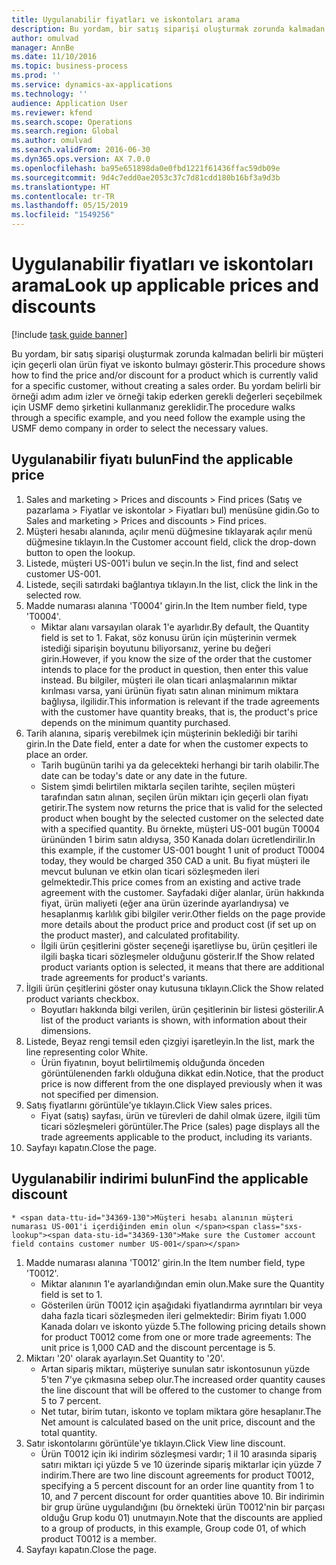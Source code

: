 ```yaml
---
title: Uygulanabilir fiyatları ve iskontoları arama
description: Bu yordam, bir satış siparişi oluşturmak zorunda kalmadan belirli bir müşteri için geçerli olan ürün fiyat ve iskonto bulmayı gösterir.
author: omulvad
manager: AnnBe
ms.date: 11/10/2016
ms.topic: business-process
ms.prod: ''
ms.service: dynamics-ax-applications
ms.technology: ''
audience: Application User
ms.reviewer: kfend
ms.search.scope: Operations
ms.search.region: Global
ms.author: omulvad
ms.search.validFrom: 2016-06-30
ms.dyn365.ops.version: AX 7.0.0
ms.openlocfilehash: ba95e651898da0e0fbd1221f61436ffac59db09e
ms.sourcegitcommit: 9d4c7edd0ae2053c37c7d81cdd180b16bf3a9d3b
ms.translationtype: HT
ms.contentlocale: tr-TR
ms.lasthandoff: 05/15/2019
ms.locfileid: "1549256"
---
```

# <a name="look-up-applicable-prices-and-discounts"></a><span data-ttu-id="34369-103">Uygulanabilir fiyatları ve iskontoları arama</span><span class="sxs-lookup"><span data-stu-id="34369-103">Look up applicable prices and discounts</span></span>

[!include [task guide banner](../../includes/task-guide-banner.md)]

<span data-ttu-id="34369-104">Bu yordam, bir satış siparişi oluşturmak zorunda kalmadan belirli bir müşteri için geçerli olan ürün fiyat ve iskonto bulmayı gösterir.</span><span class="sxs-lookup"><span data-stu-id="34369-104">This procedure shows how to find the price and/or discount for a product which is currently valid for a specific customer, without creating a sales order.</span></span> <span data-ttu-id="34369-105">Bu yordam belirli bir örneği adım adım izler ve örneği takip ederken gerekli değerleri seçebilmek için USMF demo şirketini kullanmanız gereklidir.</span><span class="sxs-lookup"><span data-stu-id="34369-105">The procedure walks through a specific example, and you need follow the example using the USMF demo company in order to select the necessary values.</span></span>


## <a name="find-the-applicable-price"></a><span data-ttu-id="34369-106">Uygulanabilir fiyatı bulun</span><span class="sxs-lookup"><span data-stu-id="34369-106">Find the applicable price</span></span>
1. <span data-ttu-id="34369-107">Sales and marketing > Prices and discounts > Find prices (Satış ve pazarlama > Fiyatlar ve iskontolar > Fiyatları bul) menüsüne gidin.</span><span class="sxs-lookup"><span data-stu-id="34369-107">Go to Sales and marketing > Prices and discounts > Find prices.</span></span>
2. <span data-ttu-id="34369-108">Müşteri hesabı alanında, açılır menü düğmesine tıklayarak açılır menü düğmesine tıklayın.</span><span class="sxs-lookup"><span data-stu-id="34369-108">In the Customer account field, click the drop-down button to open the lookup.</span></span>
3. <span data-ttu-id="34369-109">Listede, müşteri US-001'i bulun ve seçin.</span><span class="sxs-lookup"><span data-stu-id="34369-109">In the list, find and select customer US-001.</span></span>
4. <span data-ttu-id="34369-110">Listede, seçili satırdaki bağlantıya tıklayın.</span><span class="sxs-lookup"><span data-stu-id="34369-110">In the list, click the link in the selected row.</span></span>
5. <span data-ttu-id="34369-111">Madde numarası alanına 'T0004' girin.</span><span class="sxs-lookup"><span data-stu-id="34369-111">In the Item number field, type 'T0004'.</span></span>
    * <span data-ttu-id="34369-112">Miktar alanı varsayılan olarak 1'e ayarlıdır.</span><span class="sxs-lookup"><span data-stu-id="34369-112">By default, the Quantity field is set to 1.</span></span> <span data-ttu-id="34369-113">Fakat, söz konusu ürün için müşterinin vermek istediği siparişin boyutunu biliyorsanız, yerine bu değeri girin.</span><span class="sxs-lookup"><span data-stu-id="34369-113">However, if you know the size of the order that the customer intends to place for the product in question, then enter this value instead.</span></span> <span data-ttu-id="34369-114">Bu bilgiler, müşteri ile olan ticari anlaşmalarının miktar kırılması varsa, yani ürünün fiyatı satın alınan minimum miktara bağlıysa, ilgilidir.</span><span class="sxs-lookup"><span data-stu-id="34369-114">This information is relevant if the trade agreements with the customer have quantity breaks, that is, the product's price depends on the minimum quantity purchased.</span></span>  
6. <span data-ttu-id="34369-115">Tarih alanına, sipariş verebilmek için müşterinin beklediği bir tarihi girin.</span><span class="sxs-lookup"><span data-stu-id="34369-115">In the Date field, enter a date for when the customer expects to place an order.</span></span> 
    * <span data-ttu-id="34369-116">Tarih bugünün tarihi ya da gelecekteki herhangi bir tarih olabilir.</span><span class="sxs-lookup"><span data-stu-id="34369-116">The date can be today's date or any date in the future.</span></span>  
    * <span data-ttu-id="34369-117">Sistem şimdi belirtilen miktarla seçilen tarihte, seçilen müşteri tarafından satın alınan, seçilen ürün miktarı için geçerli olan fiyatı getirir.</span><span class="sxs-lookup"><span data-stu-id="34369-117">The system now returns the price that is valid for the selected product when bought by the selected customer on the selected date with a specified quantity.</span></span> <span data-ttu-id="34369-118">Bu örnekte, müşteri US-001 bugün T0004 ürününden 1 birim satın aldıysa, 350 Kanada doları ücretlendirilir.</span><span class="sxs-lookup"><span data-stu-id="34369-118">In this example, if the customer US-001 bought 1 unit of product T0004 today, they would be charged 350 CAD a unit.</span></span> <span data-ttu-id="34369-119">Bu fiyat müşteri ile mevcut bulunan ve etkin olan ticari sözleşmeden ileri gelmektedir.</span><span class="sxs-lookup"><span data-stu-id="34369-119">This price comes from an existing and active trade agreement with the customer.</span></span>      <span data-ttu-id="34369-120">Sayfadaki diğer alanlar, ürün hakkında fiyat, ürün maliyeti (eğer ana ürün üzerinde ayarlandıysa) ve hesaplanmış karlılık gibi bilgiler verir.</span><span class="sxs-lookup"><span data-stu-id="34369-120">Other fields on the page provide more details about the product price and product cost (if set up on the product master), and calculated profitability.</span></span>  
    * <span data-ttu-id="34369-121">İlgili ürün çeşitlerini göster seçeneği işaretliyse bu, ürün çeşitleri ile ilgili başka ticari sözleşmeler olduğunu gösterir.</span><span class="sxs-lookup"><span data-stu-id="34369-121">If the Show related product variants option is selected, it means that there are additional trade agreements for product's variants.</span></span>  
7. <span data-ttu-id="34369-122">İlgili ürün çeşitlerini göster onay kutusuna tıklayın.</span><span class="sxs-lookup"><span data-stu-id="34369-122">Click the Show related product variants checkbox.</span></span>
    * <span data-ttu-id="34369-123">Boyutları hakkında bilgi verilen, ürün çeşitlerinin bir listesi gösterilir.</span><span class="sxs-lookup"><span data-stu-id="34369-123">A list of the product variants is shown, with information about their dimensions.</span></span>  
8. <span data-ttu-id="34369-124">Listede, Beyaz rengi temsil eden çizgiyi işaretleyin.</span><span class="sxs-lookup"><span data-stu-id="34369-124">In the list, mark the line representing color White.</span></span>
    * <span data-ttu-id="34369-125">Ürün fiyatının, boyut belirtilmemiş olduğunda önceden görüntülenenden farklı olduğuna dikkat edin.</span><span class="sxs-lookup"><span data-stu-id="34369-125">Notice, that the product price is now different from the one displayed previously when it was not specified per dimension.</span></span>  
9. <span data-ttu-id="34369-126">Satış fiyatlarını görüntüle'ye tıklayın.</span><span class="sxs-lookup"><span data-stu-id="34369-126">Click View sales prices.</span></span>
    * <span data-ttu-id="34369-127">Fiyat (satış) sayfası, ürün ve türevleri de dahil olmak üzere, ilgili tüm ticari sözleşmeleri görüntüler.</span><span class="sxs-lookup"><span data-stu-id="34369-127">The Price (sales) page displays all the trade agreements applicable to the product, including its variants.</span></span>  
10. <span data-ttu-id="34369-128">Sayfayı kapatın.</span><span class="sxs-lookup"><span data-stu-id="34369-128">Close the page.</span></span>

## <a name="find-the-applicable-discount"></a><span data-ttu-id="34369-129">Uygulanabilir indirimi bulun</span><span class="sxs-lookup"><span data-stu-id="34369-129">Find the applicable discount</span></span>
    * <span data-ttu-id="34369-130">Müşteri hesabı alanının müşteri numarası US-001'i içerdiğinden emin olun </span><span class="sxs-lookup"><span data-stu-id="34369-130">Make sure the Customer account field contains customer number US-001</span></span>   
1. <span data-ttu-id="34369-131">Madde numarası alanına 'T0012' girin.</span><span class="sxs-lookup"><span data-stu-id="34369-131">In the Item number field, type 'T0012'.</span></span>
    * <span data-ttu-id="34369-132">Miktar alanının 1'e ayarlandığından emin olun.</span><span class="sxs-lookup"><span data-stu-id="34369-132">Make sure the Quantity field is set to 1.</span></span>  
    * <span data-ttu-id="34369-133">Gösterilen ürün T0012 için aşağıdaki fiyatlandırma ayrıntıları bir veya daha fazla ticari sözleşmeden ileri gelmektedir: Birim fiyatı 1.000 Kanada doları ve iskonto yüzde 5.</span><span class="sxs-lookup"><span data-stu-id="34369-133">The following pricing details shown for product T0012 come from one or more trade agreements: The unit price is 1,000 CAD and the discount percentage is 5.</span></span>  
2. <span data-ttu-id="34369-134">Miktarı '20' olarak ayarlayın.</span><span class="sxs-lookup"><span data-stu-id="34369-134">Set Quantity to '20'.</span></span>
    * <span data-ttu-id="34369-135">Artan sipariş miktarı, müşteriye sunulan satır iskontosunun yüzde 5'ten 7'ye çıkmasına sebep olur.</span><span class="sxs-lookup"><span data-stu-id="34369-135">The increased order quantity causes the line discount that will be offered to the customer to change from 5 to 7 percent.</span></span>  
    * <span data-ttu-id="34369-136">Net tutar, birim tutarı, iskonto ve toplam miktara göre hesaplanır.</span><span class="sxs-lookup"><span data-stu-id="34369-136">The Net amount is calculated based on the unit price, discount and the total quantity.</span></span>  
3. <span data-ttu-id="34369-137">Satır iskontolarını görüntüle'ye tıklayın.</span><span class="sxs-lookup"><span data-stu-id="34369-137">Click View line discount.</span></span>
    * <span data-ttu-id="34369-138">Ürün T0012 için iki indirim sözleşmesi vardır; 1 il 10 arasında sipariş satırı miktarı içi yüzde 5 ve 10 üzerinde sipariş miktarlar için yüzde 7 indirim.</span><span class="sxs-lookup"><span data-stu-id="34369-138">There are two line discount agreements for product T0012, specifying a 5 percent discount for an order line quantity from 1 to 10, and 7 percent discount for order quantities above 10.</span></span> <span data-ttu-id="34369-139">Bir indirimin bir grup ürüne uygulandığını (bu örnekteki ürün T0012'nin bir parçası olduğu Grup kodu 01) unutmayın.</span><span class="sxs-lookup"><span data-stu-id="34369-139">Note that the discounts are applied to a group of products, in this example, Group code 01, of which product T0012 is a member.</span></span>  
4. <span data-ttu-id="34369-140">Sayfayı kapatın.</span><span class="sxs-lookup"><span data-stu-id="34369-140">Close the page.</span></span>

